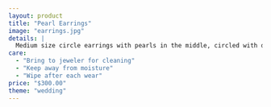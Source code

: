 ```yaml
---
layout: product
title: "Pearl Earrings"
image: "earrings.jpg"
details: |
  Medium size circle earrings with pearls in the middle, circled with diamonds.
care:
  - "Bring to jeweler for cleaning"
  - "Keep away from moisture"
  - "Wipe after each wear"
price: "$300.00"
theme: "wedding"
---
```

